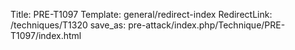 Title: PRE-T1097
Template: general/redirect-index
RedirectLink: /techniques/T1320
save_as: pre-attack/index.php/Technique/PRE-T1097/index.html